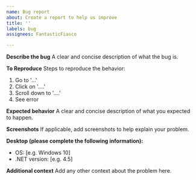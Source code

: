 ```yaml
---
name: Bug report
about: Create a report to help us improve
title: ''
labels: bug
assignees: FantasticFiasco

---
```


**Describe the bug**
A clear and concise description of what the bug is.

**To Reproduce**
Steps to reproduce the behavior:
1. Go to '...'
2. Click on '....'
3. Scroll down to '....'
4. See error

**Expected behavior**
A clear and concise description of what you expected to happen.

**Screenshots**
If applicable, add screenshots to help explain your problem.

**Desktop (please complete the following information):**
 - OS: [e.g. Windows 10]
 - .NET version: [e.g. 4.5]

**Additional context**
Add any other context about the problem here.
